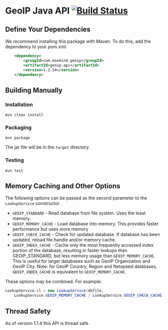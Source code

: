 # GeoIP Java API [![Build Status](https://travis-ci.org/maxmind/geoip-api-java.png?branch=master)](https://travis-ci.org/maxmind/geoip-api-java) #

## Define Your Dependencies ##

We recommend installing this package with Maven. To do this, add the dependency to your pom.xml:

```xml
    <dependency>
        <groupId>com.maxmind.geoip</groupId>
        <artifactId>geoip-api</artifactId>
        <version>1.2.14</version>
    </dependency>
```

## Building Manually ##

### Installation ###
    mvn clean install

### Packaging ###
    mvn package

The jar file will be in the `target` directory.

### Testing ###
    mvn test

## Memory Caching and Other Options ##

The following options can be passed as the second parameter to the
`LookupService` constructor.

* `GEOIP_STANDARD` - Read database from file system. Uses the least memory.
* `GEOIP_MEMORY_CACHE` - Load database into memory. This provides faster
  performance but uses more memory
* `GEOIP_CHECK_CACHE` - Check for updated database.  If database has been
  updated, reload file handle and/or memory cache.
* `GEOIP_INDEX_CACHE` - Cache only the most frequently accessed index portion
  of the database, resulting in faster lookups than GEOIP_STANDARD, but less
  memory usage than `GEOIP_MEMORY_CACHE`. This is useful for larger
  databases such as GeoIP Organization and GeoIP City.  Note: for GeoIP
  Country, Region and Netspeed databases, `GEOIP_INDEX_CACHE` is equivalent
  to `GEOIP_MEMORY_CACHE`.

These options may be combined. For example:

```java
LookupService cl = new LookupService(dbfile,
    LookupService.GEOIP_MEMORY_CACHE | LookupService.GEOIP_CHECK_CACHE);
```

## Thread Safety ##

As of version 1.1.4 this API is thread safe.

